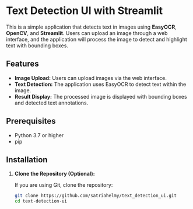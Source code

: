 # Text Detection UI with Streamlit

This is a simple application that detects text in images using **EasyOCR**, **OpenCV**, and **Streamlit**. Users can upload an image through a web interface, and the application will process the image to detect and highlight text with bounding boxes.

## Features

- **Image Upload:** Users can upload images via the web interface.
- **Text Detection:** The application uses EasyOCR to detect text within the image.
- **Result Display:** The processed image is displayed with bounding boxes and detected text annotations.

## Prerequisites

- Python 3.7 or higher
- pip

## Installation

1. **Clone the Repository (Optional):**

   If you are using Git, clone the repository:
   ```bash
   git clone https://github.com/satriahelmy/text_detection_ui.git
   cd text-detection-ui
